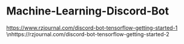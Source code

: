 # Machine-Learning-Discord-Bot
https://www.rzjournal.com/discord-bot-tensorflow-getting-started-1 
\nhttps://rzjournal.com/discord-bot-tensorflow-getting-started-2
